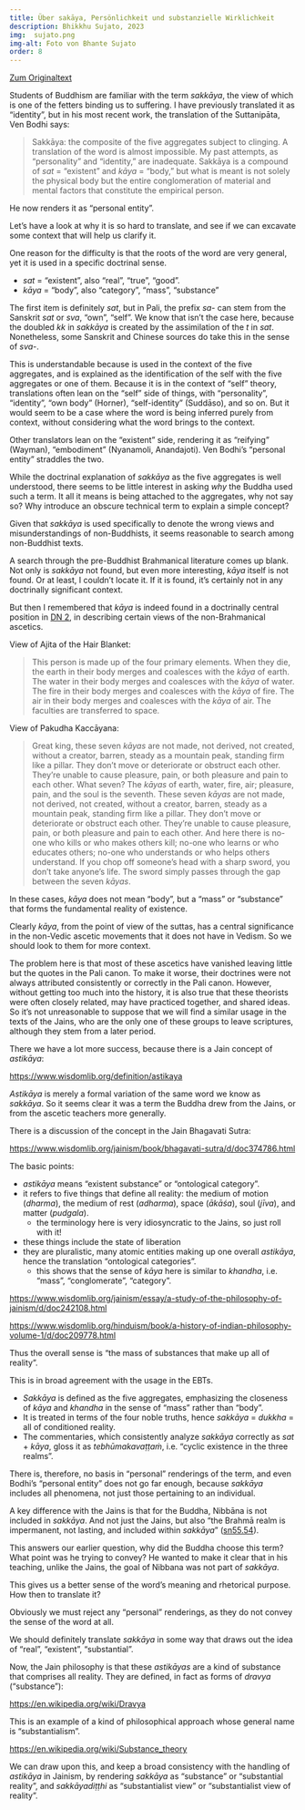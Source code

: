 ```yaml
---
title: Über sakāya, Persönlichkeit und substanzielle Wirklichkeit
description: Bhikkhu Sujato, 2023
img:  sujato.png
img-alt: Foto von Bhante Sujato
order: 8
---
```


[Zum Originaltext](https://discourse.suttacentral.net/t/on-sakkaya-identity-and-substantial-reality/31048)

Students of Buddhism are familiar with the term *sakkāya*, the view of which is one of the fetters binding us to suffering. I have previously translated it as “identity”, but in his most recent work, the translation of the Suttanipāta, Ven Bodhi says:

> Sakkāya: the composite of the five aggregates subject to clinging. A translation of the word is
> almost impossible. My past attempts, as “personality” and “identity,” are inadequate. Sakkāya
> is a compound of *sat* = “existent” and *kāya* = “body,” but what is meant is not solely the
> physical body but the entire conglomeration of material and mental factors that constitute the
> empirical person.

He now renders it as “personal entity”.

Let’s have a look at why it is so hard to translate, and see if we can excavate some context that will help us clarify it.

One reason for the difficulty is that the roots of the word are very general, yet it is used in a specific doctrinal sense.

* *sat* = “existent”, also “real”, “true”, “good”.
* *kāya* = “body”, also “category”, “mass”, “substance”

The first item is definitely *sat*, but in Pali, the prefix *sa-* can stem from the Sanskrit *sat* or *sva*, “own”, “self”. We know that isn’t the case here, because the doubled *kk* in *sakkāya* is created by the assimilation of the *t* in *sat*. Nonetheless, some Sanskrit and Chinese sources do take this in the sense of *sva-*.

This is understandable because is used in the context of the five aggregates, and is explained as the identification of the self with the five aggregates or one of them. Because it is in the context of “self” theory, translations often lean on the “self” side of things, with “personality”, “identity”, “own body” (Horner), “self-identity” (Suddāso), and so on. But it would seem to be a case where the word is being inferred purely from context, without considering what the word brings to the context.

Other translators lean on the “existent” side, rendering it as “reifying” (Wayman), “embodiment” (Nyanamoli, Anandajoti). Ven Bodhi’s “personal entity” straddles the two.

While the doctrinal explanation of *sakkāya* as the five aggregates is well understood, there seems to be little interest in asking *why* the Buddha used such a term. It all it means is being attached to the aggregates, why not say so? Why introduce an obscure technical term to explain a simple concept?

Given that *sakkāya* is used specifically to denote the wrong views and misunderstandings of non-Buddhists, it seems reasonable to search among non-Buddhist texts.

A search through the pre-Buddhist Brahmanical literature comes up blank. Not only is *sakkāya* not found, but even more interesting, *kāya* itself is not found. Or at least, I couldn’t locate it. If it is found, it’s certainly not in any doctrinally significant context.

But then I remembered that *kāya* is indeed found in a doctrinally central position in [DN 2](https://suttacentral.net/dn2/en/sujato), in describing certain views of the non-Brahmanical ascetics.

View of Ajita of the Hair Blanket:

> This person is made up of the four primary elements. When they die, the earth in their body merges and coalesces with the *kāya* of earth. The water in their body merges and coalesces with the *kāya* of water. The fire in their body merges and coalesces with the *kāya* of fire. The air in their body merges and coalesces with the *kāya* of air. The faculties are transferred to space.

View of Pakudha Kaccāyana:

> Great king, these seven *kāyas* are not made, not derived, not created, without a creator, barren, steady as a mountain peak, standing firm like a pillar. They don’t move or deteriorate or obstruct each other. They’re unable to cause pleasure, pain, or both pleasure and pain to each other. What seven? The *kāyas* of earth, water, fire, air; pleasure, pain, and the soul is the seventh. These seven *kāyas* are not made, not derived, not created, without a creator, barren, steady as a mountain peak, standing firm like a pillar. They don’t move or deteriorate or obstruct each other. They’re unable to cause pleasure, pain, or both pleasure and pain to each other. And here there is no-one who kills or who makes others kill; no-one who learns or who educates others; no-one who understands or who helps others understand. If you chop off someone’s head with a sharp sword, you don’t take anyone’s life. The sword simply passes through the gap between the seven *kāyas*.

In these cases, *kāya* does not mean “body”, but a “mass” or “substance” that forms the fundamental reality of existence.

Clearly *kāya*, from the point of view of the suttas, has a central significance in the non-Vedic ascetic movements that it does not have in Vedism. So we should look to them for more context.

The problem here is that most of these ascetics have vanished leaving little but the quotes in the Pali canon. To make it worse, their doctrines were not always attributed consistently or correctly in the Pali canon. However, without getting too much into the history, it is also true that these theorists were often closely related, may have practiced together, and shared ideas. So it’s not unreasonable to suppose that we will find a similar usage in the texts of the Jains, who are the only one of these groups to leave scriptures, although they stem from a later period.

There we have a lot more success, because there is a Jain concept of *astikāya*:

https://www.wisdomlib.org/definition/astikaya

*Astikāya* is merely a formal variation of the same word we know as *sakkāya*. So it seems clear it was a term the Buddha drew from the Jains, or from the ascetic teachers more generally.

There is a discussion of the concept in the Jain Bhagavati Sutra:

https://www.wisdomlib.org/jainism/book/bhagavati-sutra/d/doc374786.html

The basic points:

* *astikāya* means “existent substance” or “ontological category”.
* it refers to five things that define all reality: the medium of motion (*dharma*), the medium of rest (*adharma*), space (*ākāśa*), soul (*jīva*), and matter (*pudgala*).
  * the terminology here is very idiosyncratic to the Jains, so just roll with it!
* these things include the state of liberation
* they are pluralistic, many atomic entities making up one overall *astikāya*, hence the translation “ontological categories”.
  * this shows that the sense of *kāya* here is similar to *khandha*, i.e. “mass”, “conglomerate”, “category”.

https://www.wisdomlib.org/jainism/essay/a-study-of-the-philosophy-of-jainism/d/doc242108.html

https://www.wisdomlib.org/hinduism/book/a-history-of-indian-philosophy-volume-1/d/doc209778.html

Thus the overall sense is “the mass of substances that make up all of reality”.

This is in broad agreement with the usage in the EBTs.

* *Sakkāya* is defined as the five aggregates, emphasizing the closeness of *kāya* and *khandha* in the sense of “mass” rather than “body”.
* It is treated in terms of the four noble truths, hence *sakkāya* = *dukkha* = all of conditioned reality.
* The commentaries, which consistently analyze *sakkāya* correctly as *sat* + *kāya*, gloss it as *tebhūmakavaṭṭaṁ*, i.e. “cyclic existence in the three realms”.

There is, therefore, no basis in “personal” renderings of the term, and even Bodhi’s “personal entity” does not go far enough, because *sakkāya* includes all phenomena, not just those pertaining to an individual.

A key difference with the Jains is that for the Buddha, Nibbāna is not included in *sakkāya*. And not just the Jains, but also “the Brahmā realm is impermanent, not lasting, and included within *sakkāya*” ([sn55.54](https://suttacentral.net/sn55.54/en/sujato)).

This answers our earlier question, why did the Buddha choose this term? What point was he trying to convey? He wanted to make it clear that in his teaching, unlike the Jains, the goal of Nibbana was not part of *sakkāya*.

This gives us a better sense of the word’s meaning and rhetorical purpose. How then to translate it?

Obviously we must reject any “personal” renderings, as they do not convey the sense of the word at all.

We should definitely translate *sakkāya* in some way that draws out the idea of “real”, “existent”, “substantial”.

Now, the Jain philosophy is that these *astikāyas* are a kind of substance that comprises all reality. They are defined, in fact as forms of *dravya* (“substance”):

https://en.wikipedia.org/wiki/Dravya

This is an example of a kind of philosophical approach whose general name is “substantialism”.

https://en.wikipedia.org/wiki/Substance_theory

We can draw upon this, and keep a broad consistency with the handling of *astikāya* in Jainism, by rendering *sakkāya* as “substance” or “substantial reality”, and *sakkāyadiṭṭhi* as “substantialist view” or “substantialist view of reality”.


